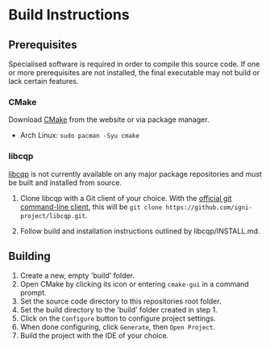 # Build Instructions

## Prerequisites

Specialised software is required in order to compile this source code. If one or more prerequisites are not installed, the final executable may not build or lack certain features.

### CMake

Download [CMake](https://cmake.org/) from the website or via package manager.

- Arch Linux: `sudo pacman -Syu cmake`

### libcqp

[libcqp](https://github.com/igni-project/libcqp) is not currently available on any major package repositories and must be built and installed from source.

1. Clone libcqp with a Git client of your choice. With the [official git command-line client](https://git-scm.com/downloads/linux), this will be `git clone https://github.com/igni-project/libcqp.git`.

2. Follow build and installation instructions outlined by libcqp/INSTALL.md.

## Building

1. Create a new, empty 'build' folder.
2. Open CMake by clicking its icon or entering `cmake-gui` in a command prompt.
3. Set the source code directory to this repositories root folder.
4. Set the build directory to the 'build' folder created in step 1.
5. Click on the `Configure` button to configure project settings.
6. When done configuring, click `Generate`, then `Open Project`.
7. Build the project with the IDE of your choice.


